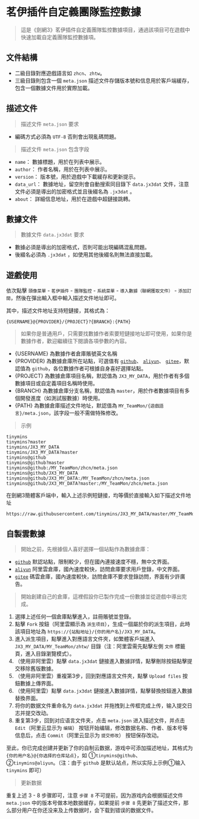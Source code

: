 # 茗伊插件自定義團隊監控數據

> 這是《劍網3》茗伊插件自定義團隊監控數據項目，通過該項目可在遊戲中快速加載自定義團隊監控數據項。

## 文件結構

 * 二級目錄對應遊戲語言如 `zhcn`、`zhtw`。
 * 三級目錄則包含一個 `meta.json` 描述文件存儲版本號和信息用於客戶端緩存，包含一個數據文件用於實際加載。

## 描述文件

> 描述文件 `meta.json` 要求

 * 編碼方式必須為 `UTF-8` 否則會出現亂碼問題。

> 描述文件 `meta.json` 包含字段

 * `name`： 數據標題，用於在列表中展示。
 * `author`： 作者名稱，用於在列表中展示。
 * `version`： 版本號，用於遊戲中下載緩存和更新提示。
 * `data_url`： 數據地址，留空則會自動搜索同目錄下 `data.jx3dat` 文件，注意文件必須是導出的加密格式並且後綴名為 `.jx3dat` 。
 * `about`： 詳細信息地址，用於在遊戲中超鏈接跳轉。

## 數據文件

> 數據文件 `data.jx3dat` 要求

 * 數據必須是導出的加密格式，否則可能出現編碼混亂問題。
 * 後綴名必須為 `.jx3dat` ，如使用其他後綴名則無法直接加載。

## 遊戲使用

依次點擊 `頭像菜單` - `茗伊插件` - `團隊監控` - `系統菜單` - `導入數據（聯網獲取文件）` - `添加訂閱`，然後在彈出輸入框中輸入描述文件地址即可。

其中，描述文件地址支持短鏈接，其格式為：

```
{USERNAME}@{PROVIDER}/{PROJECT}?{BRANCH}:{PATH}
```

> 如果你是普通用戶，只需要找數據作者索要短鏈接地址即可使用，如果你是數據作者，歡迎繼續往下閱讀各項參數的內容。

 * {USERNAME} 為數據作者倉庫賬號英文名稱
 * {PROVIDER} 為數據倉庫所在站點，可選值有 [`github`](https://github.com/tinymins/JX3_MY_DATA)、 [`aliyun`](https://code.aliyun.com/tinymins/JX3_MY_DATA)、 [`gitee`](https://gitee.com/tinymins/JX3_MY_DATA)，默認值為 `github`，各位數據作者可根據自身喜好選擇站點。
 * {PROJECT} 為數據倉庫項目名稱，默認值為 `JX3_MY_DATA`，用於作者有多個數據項目或自定義項目名稱時使用。
 * {BRANCH} 為數據倉庫分支名稱，默認值為 `master`，用於作者數據項目有多個開發進度（如測試服數據）時使用。
 * {PATH} 為數據倉庫描述文件地址，默認值為 `MY_TeamMon/{遊戲語言}/meta.json`，該字段一般不需做特殊修改。

> 示例

```
tinymins
tinymins?master
tinymins/JX3_MY_DATA
tinymins/JX3_MY_DATA?master
tinymins@github
tinymins@github?master
tinymins@github:/MY_TeamMon/zhcn/meta.json
tinymins@github/JX3_MY_DATA
tinymins@github/JX3_MY_DATA:/MY_TeamMon/zhcn/meta.json
tinymins@github/JX3_MY_DATA?master:/MY_TeamMon/zhcn/meta.json
```

在劍網3簡體客戶端中，輸入上述示例短鏈接，均等價於直接輸入如下描述文件地址

```
https://raw.githubusercontent.com/tinymins/JX3_MY_DATA/master/MY_TeamMon/zhcn/meta.json
```

## 自製雲數據

> 開始之前，先根據個人喜好選擇一個站點作為數據倉庫：

 * [`github`](https://github.com/tinymins/JX3_MY_DATA) 默認站點，限制較少，但在國內連接速度不穩，無中文界面。
 * [`aliyun`](https://code.aliyun.com/tinymins/JX3_MY_DATA) 阿里雲倉庫，國內速度較快，訪問倉庫要求用戶登錄，中文界面。
 * [`gitee`](https://gitee.com/tinymins/JX3_MY_DATA) 碼雲倉庫，國內速度較快，訪問倉庫不要求登錄訪問，界面有少許廣告。

> 開始創建自己的倉庫，這裡假設你已製作完成一份數據並從遊戲中導出完成。

1. 選擇上述任何一個倉庫點擊進入，註冊賬號並登錄。
2. 點擊 `Fork` 按鈕（阿里雲顯示為 `派生项目`），生成一個屬於你的派生項目，此時該項目地址為 `https://{站點地址}/{你的用户名}/JX3_MY_DATA`。
3. 進入派生項目，點擊進入對應語言文件夾，如繁體客戶端進入 `JX3_MY_DATA/MY_TeamMon/zhtw/` 目錄（注：阿里雲需先點擊左側 `文件` 標籤頁，進入目錄瀏覽模式）。
4. （使用非阿里雲）點擊 `data.jx3dat` 鏈接進入數據詳情，點擊刪除按鈕點擊提交移除舊版數據。
5. （使用非阿里雲）重複第3步，回到對應語言文件夾，點擊 `Upload files` 按鈕數據上傳界面。
6. （使用阿里雲）點擊 `data.jx3dat` 鏈接進入數據詳情，點擊替換按鈕進入數據替換界面。
7. 将你的数据文件重命名为 `data.jx3dat` 并拖拽到上传框完成上传，输入提交日志并提交改动。
8. 重复第3步，回到对应语言文件夹，点击 `meta.json` 进入描述文件，并点击 `Edit`（阿里云显示为 `编辑`） 按钮开始编辑，修改数据名称、作者、版本号等信息后，点击 `Commit`（阿里云显示为 `提交修改`） 按钮保存改动。

至此，你已完成创建并更新了你的自制云数据，游戏中可添加描述地址，其格式为 `{你的用户名}@{你选择的仓库站点}`，如 ①`tinymins@github`、 ②`tinymins@aliyun`。（注：由于 `github` 是默认站点，所以实际上示例①输入 `tinymins` 即可）

> 更新数据

重复上述 3 - 8 步骤即可，注意 `步骤 8` 不可提前，因为游戏内会根据描述文件 `meta.json` 中的版本号做本地数据缓存，如果提前 `步骤 8` 先更新了描述文件，那么部分用户在你还没来及上传数据时，会下载到错误的数据文件。
